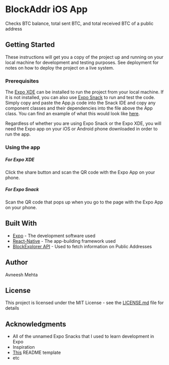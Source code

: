 # BlockAddr iOS App

Checks BTC balance, total sent BTC, and total received BTC of a public address

## Getting Started

These instructions will get you a copy of the project up and running on your local machine for development and testing purposes. See deployment for notes on how to deploy the project on a live system.

### Prerequisites

The [Expo XDE](https://expo.io/tools) can be installed to run the project from your local machine. If it is not installed, you can also use [Expo Snack](https://snack.expo.io) to run and test the code. Simply copy and paste the App.js code into the Snack IDE and copy any component classes and their dependencies into the file above the App class. You can find an example of what this would look like [here](https://snack.expo.io/?session_id=snack-session-SkeOGQoXRZ).

Regardless of whether you are using Expo Snack or the Expo XDE, you will need the Expo app on your iOS or Android phone downloaded in order to run the app.

### Using the app

##### For Expo XDE

Click the share button and scan the QR code with the Expo App on your phone.

##### For Expo Snack

Scan the QR code that pops up when you go to the page with the Expo App on your phone.


## Built With

* [Expo](https://expo.io/) - The development software used
* [React-Native](http://facebook.github.io/react-native/releases/0.49/) - The app-building framework used
* [BlockExplorer API](https://blockexplorer.com/api-ref) - Used to fetch information on Public Addresses

## Author

Avneesh Mehta

## License

This project is licensed under the MIT License - see the [LICENSE.md](LICENSE.md) file for details

## Acknowledgments

* All of the unnamed Expo Snacks that I used to learn development in Expo
* Inspiration
* [This](https://gist.github.com/PurpleBooth/109311bb0361f32d87a2) README template
* etc
